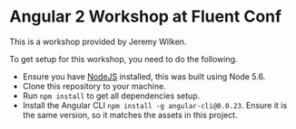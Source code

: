 # Angular 2 Workshop at Fluent Conf

This is a workshop provided by Jeremy Wilken.

To get setup for this workshop, you need to do the following.

* Ensure you have [NodeJS](https://nodejs.org/download) installed, this was built using Node 5.6.
* Clone this repository to your machine.
* Run `npm install` to get all dependencies setup.
* Install the Angular CLI `npm install -g angular-cli@0.0.23`. Ensure it is the same version, so it matches the assets in this project.
